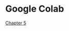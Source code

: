 # Google Colab

[Chapter 5](https://colab.research.google.com/gist/davidbeard741/4834d88faec49438a5564d86fd108916/chapter-5.ipynb)



